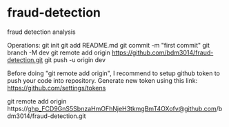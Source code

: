 # fraud-detection
fraud detection analysis

Operations:
git init
git add README.md
git commit -m "first commit"
git branch -M dev
git remote add origin https://github.com/bdm3014/fraud-detection.git
git push -u origin dev

Before doing "git remote add origin", I recommend to setup github token to 
push your code into repository. Generate new token using this link: https://github.com/settings/tokens

git remote add origin https://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@github.com/bdm3014/fraud-detection.git

